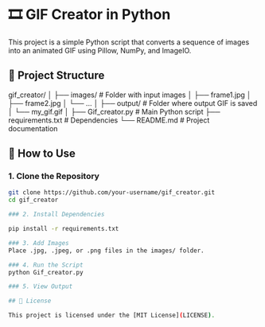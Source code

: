 # 🎞️ GIF Creator in Python

This project is a simple Python script that converts a sequence of images into an animated GIF using Pillow, NumPy, and ImageIO.

## 📁 Project Structure

gif_creator/
│
├── images/ # Folder with input images
│ ├── frame1.jpg
│ ├── frame2.jpg
│ └── ...
│
├── output/ # Folder where output GIF is saved
│ └── my_gif.gif
│
├── Gif_creator.py # Main Python script
├── requirements.txt # Dependencies
└── README.md # Project documentation

## 🚀 How to Use

### 1. Clone the Repository

```bash
git clone https://github.com/your-username/gif_creator.git
cd gif_creator

### 2. Install Dependencies

pip install -r requirements.txt

### 3. Add Images
Place .jpg, .jpeg, or .png files in the images/ folder.

### 4. Run the Script
python Gif_creator.py

### 5. View Output

## 📜 License

This project is licensed under the [MIT License](LICENSE).

